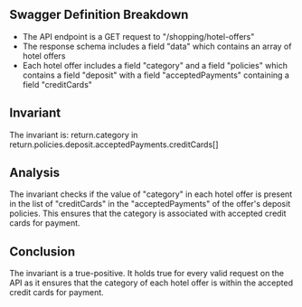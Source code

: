 ## Swagger Definition Breakdown
- The API endpoint is a GET request to "/shopping/hotel-offers"
- The response schema includes a field "data" which contains an array of hotel offers
- Each hotel offer includes a field "category" and a field "policies" which contains a field "deposit" with a field "acceptedPayments" containing a field "creditCards"

## Invariant
The invariant is: return.category in return.policies.deposit.acceptedPayments.creditCards[]

## Analysis
The invariant checks if the value of "category" in each hotel offer is present in the list of "creditCards" in the "acceptedPayments" of the offer's deposit policies. This ensures that the category is associated with accepted credit cards for payment.

## Conclusion
The invariant is a true-positive. It holds true for every valid request on the API as it ensures that the category of each hotel offer is within the accepted credit cards for payment.
